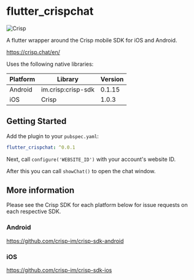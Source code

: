 # flutter_crispchat

![Crisp](https://raw.githubusercontent.com/crisp-im/crisp-sdk-android/master/docs/img/logo_blue.png)


A flutter wrapper around the Crisp mobile SDK for iOS and Android.

https://crisp.chat/en/

Uses the following native libraries:

| Platform | Library        | Version |
|----------|----------------|---------|
| Android  | im.crisp:crisp-sdk | 0.1.15  |
| iOS      | Crisp | 1.0.3   |

## Getting Started
Add the plugin to your `pubspec.yaml`:
```yaml
flutter_crispchat: ^0.0.1
```

Next, call `configure('WEBSITE_ID')` with your account's website ID.

After this you can call `showChat()` to open the chat window.

## More information
Please see the Crisp SDK for each platform below for issue requests on each respective SDK.

### Android
https://github.com/crisp-im/crisp-sdk-android

### iOS
https://github.com/crisp-im/crisp-sdk-ios

